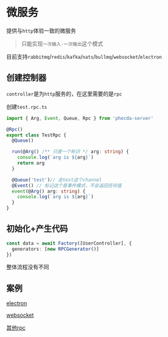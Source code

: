 # 微服务

提供与`http`体验一致的微服务

> 只能实现`一次输入-一次输出`这个模式

目前支持`rabbitmq`/`redis`/`kafka`/`nats`/`bullmq`/`websocket`/`electron`

## 创建控制器

`controller`是为`http`服务的，在这里需要的是`rpc`

创建`test.rpc.ts`

```ts
import { Arg, Event, Queue, Rpc } from 'phecda-server'

@Rpc()
export class TestRpc {
  @Queue()

  run(@Arg() /** 只是一个标识 */ arg: string) {
    console.log(`arg is ${arg}`)
    return arg
  }

  @Queue('test')// 走test这个channel
  @Event() // 标记这个是事件模式，不会返回任何值
  event(@Arg() arg: string) {
    console.log(`arg is ${arg}`)
  }
}
```


## 初始化+产生代码



```ts
const data = await Factory([UserController], {
  generators: [new RPCGenerator()]
})
```

整体流程没有不同



## 案例
[electron](https://github.com/fgsreally/phecda/tree/main/examples/electron)

[websocket](https://github.com/fgsreally/phecda/tree/main/examples/ws)

[其他rpc](https://github.com/fgsreally/phecda/tree/main/examples/rpc)
